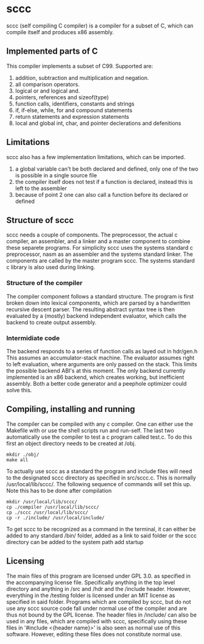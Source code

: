 # sccc
sccc (self compiling C compiler) is a compiler for a subset of C, which can compile itself and produces x86 assembly.

## Implemented parts of C
This compiler implements a subset of C99. Supported are:
1. addition, subtraction and multiplication and negation.
2. all comparison operators.
3. logical or and logical and.
4. pointers, references and sizeof(type)
5. function calls, identifiers, constants and strings
6. if, if-else, while, for and compound statements
7. return statements and expression statements
8. local and global int, char, and pointer declerations and defenitions

## Limitations
sccc also has a few implementation limitations, which can be imported.
1. a global variable can't be both declared and defined, only one of the two is possible in a single source file
2. the compiler itself does not test if a function is declared, instead this is left to the assembler
3. because of point 2 one can also call a function before its declared or defined

## Structure of sccc
sccc needs a couple of components. The preprocessor, the actual c compiler, an assembler, and a linker and a master component to combine these separete programs. For simplicity sccc uses the systems standard c preprocessor, nasm as an assembler and the systems standard linker. The components are called by the master program sccc. The systems standard c library is also used during linking.

### Structure of the compiler
The compiler component follows a standard structure. The program is first broken down into lexical components, which are parsed by a handwritten recursive descent parser. The resulting abstract syntax tree is then evaluated by a (mostly) backend independent evaluator, which calls the backend to create output assembly.

### Intermidiate code
The backend responds to a series of function calls as layed out in hdr/gen.h This assumes an accumulator-stack machine. The evaluator assumes right to left evaluation, where arguments are only passed on the stack. This limits the possible backend ABI's at this moment. The only backend currently implemented is an x86 backend, which creates working, but inefficient assembly. Both a better code generator and a peephole optimizer could solve this.

## Compiling, installing and running
The compiler can be compiled with any c compiler. One can either use the Makefile with or use the shell scripts run and run-self. The last two automatically use the compiler to test a c program called test.c.
To do this first an object directory needs to be created at <top>/obj.
 ```
 mkdir ./obj/
 make all
 ```
To actually use sccc as a standard the program and include files will need to the designated sccc directory as specified in src/sccc.c. This is normally /usr/local/lib/sccc/.
The following sequence of commands will set this up. Note this has to be done after compilation
 ```
 mkdir /usr/local/lib/sccc/
 cp ./compiler /usr/local/lib/sccc/
 cp ./sccc /usr/local/lib/sccc/
 cp -r ./include/ /usr/local/include/
 ```
To get sccc to be recognized as a command in the terminal, it can either be added to any standard /bin/ folder, added as a link to said folder or the sccc directory can be added to the system path add startup
 
 ## Licensing
 The main files of this program are licensed under GPL 3.0. as specified in the accompanying license file. Specifically anything in the top level directory and anything in /src and /hdr and the /include header. However, everything in the /testing folder is licensed under an MIT license as specified in said folder. Programs which are compiled by sccc, but do not use any sccc source code fall under normal use of the compiler and are thus not bound by the GPL license. The header files in /include/ can also be used in any files, which are compiled with sccc, specifically using these files in '#include <{header name}>' is also seen as normal use of this software. However, editing these files does not constitute normal use.
